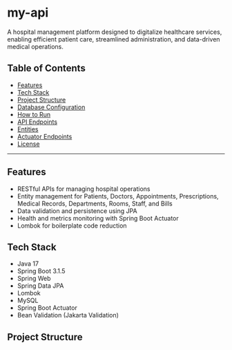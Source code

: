 # my-api

A hospital management platform designed to digitalize healthcare services, enabling efficient patient care, streamlined administration, and data-driven medical operations.

## Table of Contents

- [Features](#features)
- [Tech Stack](#tech-stack)
- [Project Structure](#project-structure)
- [Database Configuration](#database-configuration)
- [How to Run](#how-to-run)
- [API Endpoints](#api-endpoints)
- [Entities](#entities)
- [Actuator Endpoints](#actuator-endpoints)
- [License](#license)

---

## Features

- RESTful APIs for managing hospital operations
- Entity management for Patients, Doctors, Appointments, Prescriptions, Medical Records, Departments, Rooms, Staff, and Bills
- Data validation and persistence using JPA
- Health and metrics monitoring with Spring Boot Actuator
- Lombok for boilerplate code reduction

## Tech Stack

- Java 17
- Spring Boot 3.1.5
- Spring Web
- Spring Data JPA
- Lombok
- MySQL
- Spring Boot Actuator
- Bean Validation (Jakarta Validation)

## Project Structure
